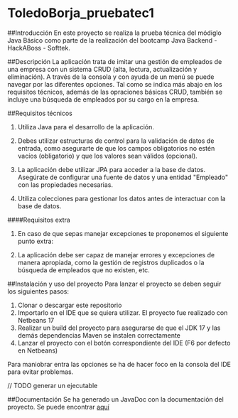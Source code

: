 # ToledoBorja_pruebatec1

##Introducción
En este proyecto se realiza la prueba técnica del módiglo Java Básico como parte de la realización del bootcamp Java Backend - HackABoss - Softtek.

##Descripción
La aplicación trata de imitar una gestión de empleados de una empresa con un sistema CRUD (alta, lectura, actualización y eliminación).
A través de la consola y con ayuda de un menú se puede navegar por las diferentes opciones. Tal como se indica más abajo en los requisitos técnicos, además de las opraciones básicas CRUD, también se incluye una búsqueda de empleados por su cargo en la empresa.

##Requisitos técnicos

1. Utiliza Java para el desarrollo de la aplicación.

2. Debes utilizar estructuras de control para la validación de datos de entrada, como asegurarte de que los campos obligatorios no estén vacíos (obligatorio) y que los valores sean válidos (opcional).

3. La aplicación debe utilizar JPA para acceder a la base de datos. Asegúrate de configurar una fuente de datos y una entidad "Empleado" con las propiedades necesarias.

4. Utiliza colecciones para gestionar los datos antes de interactuar con la base de datos.

####Requisitos extra

1. En caso de que sepas manejar excepciones te proponemos el siguiente punto extra:

2. La aplicación debe ser capaz de manejar errores y excepciones de manera apropiada, como la gestión de registros duplicados o la búsqueda de empleados que no existen, etc.

##Instalación y uso del proyecto
Para lanzar el proyecto se deben seguir los siguientes pasos:
1. Clonar o descargar este repositorio
2. Importarlo en el IDE que se quiera utilizar. El proyecto fue realizado con Netbeans 17
3. Realizar un build del proyecto para asegurarse de que el JDK 17 y las demás dependencias Maven se instalen correctamente
4. Lanzar el proyecto con el botón correspondiente del IDE (F6 por defecto en Netbeans)

Para maniobrar entra las opciones se ha de hacer foco en la consola del IDE para evitar problemas.

// TODO generar un ejecutable

##Documentación
Se ha generado un JavaDoc con la documentación del proyecto.
Se puede encontrar [aquí](ToledoBorja_pruebatec1/target/site/apidocs/overview-summary.html)